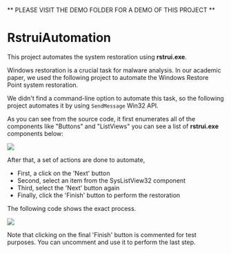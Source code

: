 ** PLEASE VISIT THE DEMO FOLDER FOR A DEMO OF THIS PROJECT **

# RstruiAutomation
This project automates the system restoration using **rstrui.exe**.

Windows restoration is a crucial task for malware analysis. In our academic paper, we used the following project to automate the Windows Restore Point system restoration.

We didn't find a command-line option to automate this task, so the following project automates it by using `SendMessage` Win32 API.

As you can see from the source code, it first enumerates all of the components like "Buttons" and "ListViews" you can see a list of **rstrui.exe** components below:

![](https://github.com/skarvandi/RstruiAutomation/raw/main/Demo/Components.png)

After that, a set of actions are done to automate, 

- First, a click on the 'Next' button
- Second, select an item from the SysListView32 component
- Third, select the 'Next' button again
- Finally, click the 'Finish' button to perform the restoration

The following code shows the exact process.

![](https://github.com/skarvandi/RstruiAutomation/raw/main/Demo/AutomatingRstrui.PNG)

Note that clicking on the final 'Finish' button is commented for test purposes. You can uncomment and use it to perform the last step.
